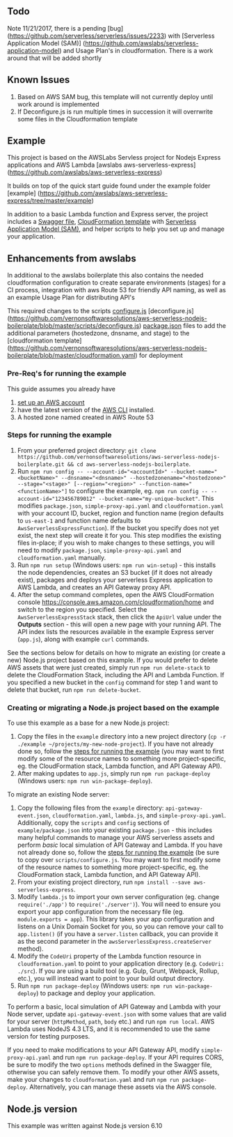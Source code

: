 ## Todo
Note 11/21/2017, there is a pending [bug] (https://github.com/serverless/serverless/issues/2233) with 
[Serverless Application Model (SAM)] (https://github.com/awslabs/serverless-application-model) and Usage Plan's in cloudformation.  There is a work around that will be added shortly

## Known Issues
1. Based on AWS SAM bug, this template will not currently deploy until work around is implemented
2. If Deconfigure.js is run multiple times in succession it will overrwrite some files in the Cloudformation template
## Example

This project is based on the AWSLabs Servless project for Nodejs Express applications and AWS Lambda
[awslabs aws-serverless-express] (https://github.com/awslabs/aws-serverless-express) 

It builds on top of the quick start guide found under the example folder
[example] (https://github.com/awslabs/aws-serverless-express/tree/master/example)

In addition to a basic Lambda function and Express server, the  project includes a [Swagger file](http://swagger.io/specification/), [CloudFormation template](https://aws.amazon.com/cloudformation/aws-cloudformation-templates/) with [Serverless Application Model (SAM)](https://github.com/awslabs/serverless-application-model), and helper scripts to help you set up and manage your application.

## Enhancements from awslabs 

In additional to the awslabs boilerplate this also contains the needed cloudformation configuration to create separate environments (stages) for a CI process, integration with aws Route 53 for friendly API naming, as well as an example Usage Plan for distributing API's

This required changes to the scripts [configure.js](https://github.com/vernonsoftwaresolutions/aws-serverless-nodejs-boilerplate/blob/master/scripts/configure.js) [deconfigure.js] (https://github.com/vernonsoftwaresolutions/aws-serverless-nodejs-boilerplate/blob/master/scripts/deconfigure.js) [package.json](https://github.com/vernonsoftwaresolutions/aws-serverless-nodejs-boilerplate/blob/master/package.json) files to add the additional parameters (hostedzone, dnsname, and stage) to the [cloudformation template] (https://github.com/vernonsoftwaresolutions/aws-serverless-nodejs-boilerplate/blob/master/cloudformation.yaml) for deployment

### Pre-Req's for running the example
This guide assumes you already have
1. [set up an AWS account](http://docs.aws.amazon.com/AmazonSimpleDB/latest/DeveloperGuide/AboutAWSAccounts.html) 
2. have the latest version of the [AWS CLI](https://aws.amazon.com/cli/) installed.
3. A hosted zone named created in AWS Route 53

### Steps for running the example


1. From your preferred project directory: `git clone https://github.com/vernonsoftwaresolutions/aws-serverless-nodejs-boilerplate.git && cd aws-serverless-nodejs-boilerplate`.
2. Run `npm run config -- --account-id="<accountId>" --bucket-name="<bucketName>" --dnsname="<dnsname>" --hostedzonename="<hostedzone>" --stage="<stage>" [--region="<region>" --function-name="<functionName>"]` to configure the example, eg. `npm run config -- --account-id="123456789012" --bucket-name="my-unique-bucket"`. This modifies `package.json`, `simple-proxy-api.yaml` and `cloudformation.yaml` with your account ID, bucket, region and function name (region defaults to `us-east-1` and function name defaults to `AwsServerlessExpressFunction`). If the bucket you specify does not yet exist, the next step will create it for you. This step modifies the existing files in-place; if you wish to make changes to these settings, you will need to modify `package.json`, `simple-proxy-api.yaml` and `cloudformation.yaml` manually.
3. Run `npm run setup` (Windows users: `npm run win-setup`) - this installs the node dependencies, creates an S3 bucket (if it does not already exist), packages and deploys your serverless Express application to AWS Lambda, and creates an API Gateway proxy API.
4. After the setup command completes, open the AWS CloudFormation console https://console.aws.amazon.com/cloudformation/home and switch to the region you specified. Select the `AwsServerlessExpressStack` stack, then click the `ApiUrl` value under the __Outputs__ section - this will open a new page with your running API. The API index lists the resources available in the example Express server (`app.js`), along with example `curl` commands.

See the sections below for details on how to migrate an existing (or create a new) Node.js project based on this example. If you would prefer to delete AWS assets that were just created, simply run `npm run delete-stack` to delete the CloudFormation Stack, including the API and Lambda Function. If you specified a new bucket in the `config` command for step 1 and want to delete that bucket, run `npm run delete-bucket`.

### Creating or migrating a Node.js project based on the example

To use this example as a base for a new Node.js project:

1. Copy the files in the `example` directory into a new project directory (`cp -r ./example ~/projects/my-new-node-project`). If you have not already done so, follow the [steps for running the example](#steps-for-running-the-example) (you may want to first modify some of the resource names to something more project-specific, eg. the CloudFormation stack, Lambda function, and API Gateway API).
2. After making updates to `app.js`, simply run `npm run package-deploy` (Windows users: `npm run win-package-deploy`).

To migrate an existing Node server:

1. Copy the following files from the `example` directory: `api-gateway-event.json`, `cloudformation.yaml`, `lambda.js`, and `simple-proxy-api.yaml`. Additionally, copy the `scripts` and `config` sections of `example/package.json` into your existing `package.json` - this includes many helpful commands to manage your AWS serverless assets and perform _basic_ local simulation of API Gateway and Lambda. If you have not already done so, follow the [steps for running the example](#steps-for-running-the-example) (be sure to copy over `scripts/configure.js`. You may want to first modify some of the resource names to something more project-specific, eg. the CloudFormation stack, Lambda function, and API Gateway API).
2. From your existing project directory, run `npm install --save aws-serverless-express`.
3. Modify `lambda.js` to import your own server configuration (eg. change `require('./app')` to `require('./server')`). You will need to ensure you export your app configuration from the necessary file (eg. `module.exports = app`). This library takes your app configuration and listens on a Unix Domain Socket for you, so you can remove your call to `app.listen()` (if you have a `server.listen` callback, you can provide it as the second parameter in the `awsServerlessExpress.createServer` method).
4. Modify the `CodeUri` property of the Lambda function resource in `cloudformation.yaml` to point to your application directory (e.g. `CodeUri: ./src`). If you are using a build tool (e.g. Gulp, Grunt, Webpack, Rollup, etc.), you will instead want to point to your build output directory.
5. Run `npm run package-deploy` (Windows users: `npm run win-package-deploy`) to package and deploy your application.

To perform a basic, local simulation of API Gateway and Lambda with your Node server, update `api-gateway-event.json` with some values that are valid for your server (`httpMethod`, `path`, `body` etc.) and run `npm run local`. AWS Lambda uses NodeJS 4.3 LTS, and it is recommended to use the same version for testing purposes.

If you need to make modifications to your API Gateway API, modify `simple-proxy-api.yaml` and run `npm run package-deploy`. If your API requires CORS, be sure to modify the two `options` methods defined in the Swagger file, otherwise you can safely remove them. To modify your other AWS assets, make your changes to `cloudformation.yaml` and run `npm run package-deploy`. Alternatively, you can manage these assets via the AWS console.

## Node.js version

This example was written against Node.js version 6.10
